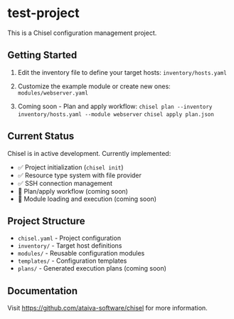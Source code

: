 # test-project

This is a Chisel configuration management project.

## Getting Started

1. Edit the inventory file to define your target hosts:
   `inventory/hosts.yaml`

2. Customize the example module or create new ones:
   `modules/webserver.yaml`

3. Coming soon - Plan and apply workflow:
   `chisel plan --inventory inventory/hosts.yaml --module webserver`
   `chisel apply plan.json`

## Current Status

Chisel is in active development. Currently implemented:
- ✅ Project initialization (`chisel init`)
- ✅ Resource type system with file provider
- ✅ SSH connection management
- 🚧 Plan/apply workflow (coming soon)
- 🚧 Module loading and execution (coming soon)

## Project Structure

- `chisel.yaml` - Project configuration
- `inventory/` - Target host definitions
- `modules/` - Reusable configuration modules
- `templates/` - Configuration templates
- `plans/` - Generated execution plans (coming soon)

## Documentation

Visit https://github.com/ataiva-software/chisel for more information.
